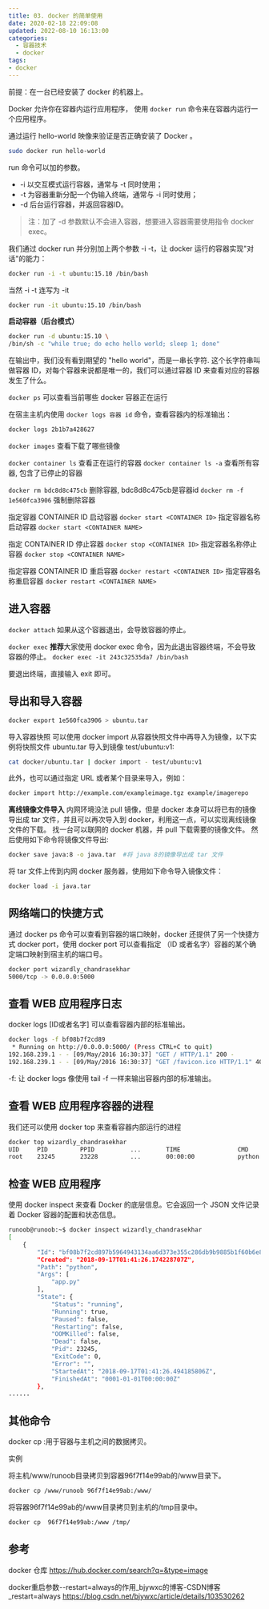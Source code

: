 ```yaml
---
title: 03. docker 的简单使用
date: 2020-02-18 22:09:08
updated: 2022-08-10 16:13:00
categories:
  - 容器技术
  - docker
tags:
- docker
---
```


前提：在一台已经安装了 docker 的机器上。

Docker 允许你在容器内运行应用程序， 使用 `docker run` 命令来在容器内运行一个应用程序。

通过运行 hello-world 映像来验证是否正确安装了 Docker 。

```sh
sudo docker run hello-world
```

run 命令可以加的参数。

* -i 以交互模式运行容器，通常与 -t 同时使用；
* -t 为容器重新分配一个伪输入终端，通常与 -i 同时使用；
* -d 后台运行容器，并返回容器ID。

> 注：加了 -d 参数默认不会进入容器，想要进入容器需要使用指令 docker exec。

我们通过 docker run 并分别加上两个参数 -i -t，让 docker 运行的容器实现"对话"的能力：

```sh
docker run -i -t ubuntu:15.10 /bin/bash
```

当然 -i -t 连写为 -it

```sh
docker run -it ubuntu:15.10 /bin/bash
```

**启动容器（后台模式）**

```sh
docker run -d ubuntu:15.10 \
/bin/sh -c "while true; do echo hello world; sleep 1; done"
```

在输出中，我们没有看到期望的 "hello world"，而是一串长字符. 这个长字符串叫做容器 ID，对每个容器来说都是唯一的，我们可以通过容器 ID 来查看对应的容器发生了什么。

`docker ps` 可以查看当前哪些 docker 容器正在运行

在宿主主机内使用 `docker logs 容器 id` 命令，查看容器内的标准输出：

```sh
docker logs 2b1b7a428627
```

`docker images` 查看下载了哪些镜像

`docker container ls` 查看正在运行的容器
`docker container ls -a` 查看所有容器, 包含了已停止的容器

`docker rm bdc8d8c475cb` 删除容器, bdc8d8c475cb是容器id
`docker rm -f 1e560fca3906` 强制删除容器

指定容器 CONTAINER ID 启动容器
`docker start <CONTAINER ID>`
指定容器名称启动容器
`docker start <CONTAINER NAME>`

指定 CONTAINER ID 停止容器
`docker stop <CONTAINER ID>`
指定容器名称停止容器
`docker stop <CONTAINER NAME>`

指定容器 CONTAINER ID 重启容器
`docker restart <CONTAINER ID>`
指定容器名称重启容器
`docker restart <CONTAINER NAME>`

<!-- more -->

## 进入容器

`docker attach` 如果从这个容器退出，会导致容器的停止。

`docker exec` **推荐**大家使用 docker exec 命令，因为此退出容器终端，不会导致容器的停止。
`docker exec -it 243c32535da7 /bin/bash`

要退出终端，直接输入 exit  即可。

## 导出和导入容器

```sh
docker export 1e560fca3906 > ubuntu.tar
```

导入容器快照
可以使用 docker import 从容器快照文件中再导入为镜像，以下实例将快照文件 ubuntu.tar 导入到镜像 test/ubuntu:v1:

```sh
cat docker/ubuntu.tar | docker import - test/ubuntu:v1
```

此外，也可以通过指定 URL 或者某个目录来导入，例如：

```sh
docker import http://example.com/exampleimage.tgz example/imagerepo
```

**离线镜像文件导入**
内网环境没法 pull 镜像，但是 docker 本身可以将已有的镜像导出成 tar 文件，并且可以再次导入到 docker，利用这一点，可以实现离线镜像文件的下载。
找一台可以联网的 docker 机器，并 pull 下载需要的镜像文件。
然后使用如下命令将镜像文件导出:

```sh
docker save java:8 -o java.tar  #将 java 8的镜像导出成 tar 文件
```

将 tar 文件上传到内网 docker 服务器，使用如下命令导入镜像文件：

```sh
docker load -i java.tar
```

## 网络端口的快捷方式

通过 docker ps 命令可以查看到容器的端口映射，docker 还提供了另一个快捷方式 docker port，使用 docker port 可以查看指定 （ID 或者名字）容器的某个确定端口映射到宿主机的端口号。

```sh
docker port wizardly_chandrasekhar
5000/tcp -> 0.0.0.0:5000
```

## 查看 WEB 应用程序日志

docker logs [ID或者名字] 可以查看容器内部的标准输出。

```sh
docker logs -f bf08b7f2cd89
 * Running on http://0.0.0.0:5000/ (Press CTRL+C to quit)
192.168.239.1 - - [09/May/2016 16:30:37] "GET / HTTP/1.1" 200 -
192.168.239.1 - - [09/May/2016 16:30:37] "GET /favicon.ico HTTP/1.1" 404 -
```

-f: 让 docker logs 像使用 tail -f 一样来输出容器内部的标准输出。

## 查看 WEB 应用程序容器的进程

我们还可以使用 docker top 来查看容器内部运行的进程

```sh
docker top wizardly_chandrasekhar
UID     PID         PPID          ...       TIME                CMD
root    23245       23228         ...       00:00:00            python app.py
```

## 检查 WEB 应用程序

使用 docker inspect 来查看 Docker 的底层信息。它会返回一个 JSON 文件记录着 Docker 容器的配置和状态信息。

```sh
runoob@runoob:~$ docker inspect wizardly_chandrasekhar
[
    {
        "Id": "bf08b7f2cd897b5964943134aa6d373e355c286db9b9885b1f60b6e8f82b2b85",
        "Created": "2018-09-17T01:41:26.174228707Z",
        "Path": "python",
        "Args": [
            "app.py"
        ],
        "State": {
            "Status": "running",
            "Running": true,
            "Paused": false,
            "Restarting": false,
            "OOMKilled": false,
            "Dead": false,
            "Pid": 23245,
            "ExitCode": 0,
            "Error": "",
            "StartedAt": "2018-09-17T01:41:26.494185806Z",
            "FinishedAt": "0001-01-01T00:00:00Z"
        },
......
```

## 其他命令

docker cp :用于容器与主机之间的数据拷贝。

实例

将主机/www/runoob目录拷贝到容器96f7f14e99ab的/www目录下。

```sh
docker cp /www/runoob 96f7f14e99ab:/www/
```

将容器96f7f14e99ab的/www目录拷贝到主机的/tmp目录中。

```sh
docker cp  96f7f14e99ab:/www /tmp/
```

## 参考

docker 仓库
<https://hub.docker.com/search?q=&type=image>

docker重启参数--restart=always的作用_bjywxc的博客-CSDN博客_restart=always
<https://blog.csdn.net/bjywxc/article/details/103530262>
